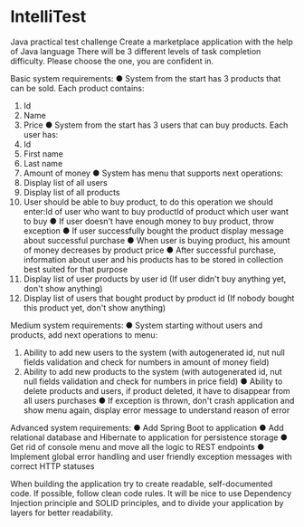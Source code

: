 # IntelliTest
Java practical test challenge
Create a marketplace application with the help of Java language
There will be 3 different levels of task completion difficulty. Please choose the one, you are confident in.

Basic system requirements:
● System from the start has 3 products that can be sold. Each product contains:
1. Id
2. Name
3. Price
● System from the start has 3 users that can buy products. Each user has:
1. Id
2. First name
3. Last name
4. Amount of money
● System has menu that supports next operations:
1. Display list of all users
2. Display list of all products
3. User should be able to buy product, to do this operation we should enter:Id of user who want to buy productId of
product which user want to buy
● If user doesn't have enough money to buy product, throw exception
● If user successfully bought the product display message about successful purchase
● When user is buying product, his amount of money decreases by product price
● After successful purchase, information about user and his products has to be stored in collection best
suited for that purpose
4. Display list of user products by user id (If user didn't buy anything yet, don't show anything)
5. Display list of users that bought product by product id (If nobody bought this product yet, don't show anything)


Medium system requirements:
● System starting without users and products, add next operations to menu:
1. Ability to add new users to the system (with autogenerated id, nut null fields validation and check for numbers in
amount of money field)
2. Ability to add new products to the system (with autogenerated id, nut null fields validation and check for numbers
in price field)
● Ability to delete products and users, if product deleted, it have to disappear from all users purchases
● If exception is thrown, don't crash application and show menu again, display error message to understand reason of error


Advanced system requirements:
● Add Spring Boot to application
● Add relational database and Hibernate to application for persistence storage
● Get rid of console menu and move all the logic to REST endpoints
● Implement global error handling and user friendly exception messages with correct HTTP statuses

When building the application try to create readable, self-documented code. If possible, follow clean code rules. It will be
nice to use Dependency Injection principle and SOLID principles, and to divide your application by layers for better
readability.
